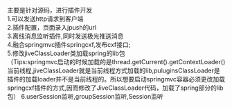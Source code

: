 主要是针对源码，进行插件开发<br/>
1.可以发送http请求到客户端<br/>
2.插件配置，页面录入jpush的url<br/>
3.离线消息监听插件,同时发送极光推送消息<br/>
4.融合springmvc插件springcxf,发布cxf接口;<br/>
5.修改jiveClassLoader类加载spring的lib包<br/>
（Tips:springmvc启动的时候加载的是thread.getCurrent().getContextLoader()当前线程,jiveClassLoader就是当前线程方式加载的lib,puluginsClassLoader是插件的加载loader并不是当前线程的。所以想要启动springmvc容器必须更改加载springcxf插件的方式,因而修改了JiveClassLoader代码，加载了spring部分的lib包）
6.userSession监听,groupSession监听,Session监听<br/>
